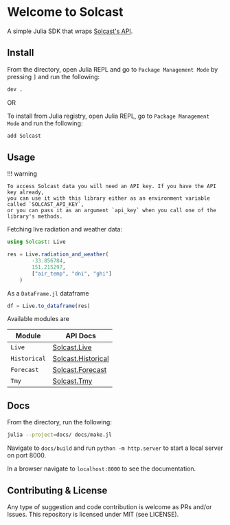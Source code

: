 # Welcome to Solcast

A simple Julia SDK that wraps [Solcast's API](https://docs.solcast.com.au/).

## Install

From the directory, open Julia REPL and go to `Package Management Mode` by pressing `]` and run the following:

```bash
dev .
```

OR

To install from Julia registry, open Julia REPL, go to `Package Management Mode` and run the following:

```bash
add Solcast
```

## Usage

!!! warning

    To access Solcast data you will need an API key. If you have the API key already,
    you can use it with this library either as an environment variable called `SOLCAST_API_KEY`,
    or you can pass it as an argument `api_key` when you call one of the library's methods.

Fetching live radiation and weather data:

```julia
using Solcast: Live

res = Live.radiation_and_weather(
        -33.856784,
        151.215297,
        ["air_temp", "dni", "ghi"]
    )
```

As a `DataFrame.jl` dataframe

```julia
df = Live.to_dataframe(res)
```

Available modules are

| Module         | API Docs                       |
| -------------- | ------------------------------ |
| `Live`       | [Solcast.Live](live.md)           |
| `Historical` | [Solcast.Historical](historic.md) |
| `Forecast`   | [Solcast.Forecast](forecast.md)   |
| `Tmy`        | [Solcast.Tmy](tmy.md)             |

## Docs

From the directory, run the following:

```bash
julia --project=docs/ docs/make.jl
```

Navigate to `docs/build` and run `python -m http.server` to start a local server on port 8000.

In a browser navigate to `localhost:8000` to see the documentation.

## Contributing & License

Any type of suggestion and code contribution is welcome as PRs and/or Issues.
This repository is licensed under MIT (see LICENSE).
